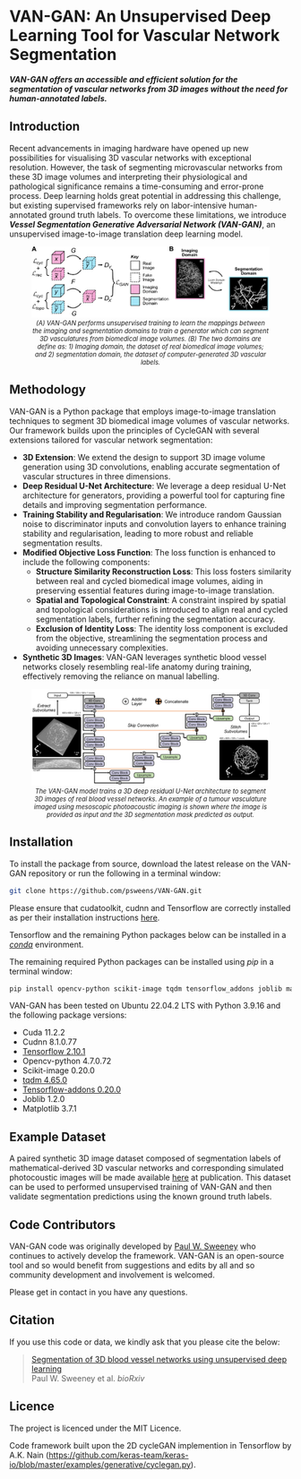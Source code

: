 # VAN-GAN: An Unsupervised Deep Learning Tool for Vascular Network Segmentation

***VAN-GAN offers an accessible and efficient solution for the segmentation of vascular networks from 3D images without the need for human-annotated labels.***

## Introduction

Recent advancements in imaging hardware have opened up new possibilities for visualising 3D vascular networks with exceptional resolution. However, the task of segmenting microvascular networks from these 3D image volumes and interpreting their physiological and pathological significance remains a time-consuming and error-prone process. Deep learning holds great potential in addressing this challenge, but existing supervised frameworks rely on labor-intensive human-annotated ground truth labels. To overcome these limitations, we introduce ***Vessel Segmentation Generative Adversarial Network (VAN-GAN)***, an unsupervised image-to-image translation deep learning model.



<figure style="text-align:center;">
  <img src="VANGAN_Overview.jpg" alt="Alt Text">
  <figcaption style="font-style: italic; font-size: 0.8em;">(A) VAN-GAN performs unsupervised training to learn the mappings between the imaging and segmentation domains to train a generator which can segment 3D vasculatures from biomedical image volumes. (B) The two domains are define as: 1) Imaging domain, the dataset of real biomedical image volumes; and 2) segmentation domain, the dataset of computer-generated 3D vascular labels.
</figcaption>
</figure>


## Methodology

VAN-GAN is a Python package that employs image-to-image translation techniques to segment 3D biomedical image volumes of vascular networks. Our framework builds upon the principles of CycleGAN with several extensions tailored for vascular network segmentation:

* **3D Extension**: We extend the design to support 3D image volume generation using 3D convolutions, enabling accurate segmentation of vascular structures in three dimensions.
* **Deep Residual U-Net Architecture**: We leverage a deep residual U-Net architecture for generators, providing a powerful tool for capturing fine details and improving segmentation performance.
* **Training Stability and Regularisation**: We introduce random Gaussian noise to discriminator inputs and convolution layers to enhance training stability and regularisation, leading to more robust and reliable segmentation results.
* **Modified Objective Loss Function**: The loss function is enhanced to include the following components:
  * **Structure Similarity Reconstruction Loss**: This loss fosters similarity between real and cycled biomedical image volumes, aiding in preserving essential features during image-to-image translation. 
  * **Spatial and Topological Constraint**: A constraint inspired by spatial and topological considerations is introduced to align real and cycled segmentation labels, further refining the segmentation accuracy. 
  * **Exclusion of Identity Loss**: The identity loss component is excluded from the objective, streamlining the segmentation process and avoiding unnecessary complexities. 
* **Synthetic 3D Images**: VAN-GAN leverages synthetic blood vessel networks closely resembling real-life anatomy during training, effectively removing the reliance on manual labelling.

<figure style="text-align:center;">
  <img src="Generator_Labelling_Architecture.jpg" alt="Alt Text">
  <figcaption style="font-style: italic; font-size: 0.8em;">The VAN-GAN model trains a 3D deep residual U-Net architecture to segment 3D images of real blood vessel networks. An example of a tumour vasculature imaged using mesoscopic photoacoustic imaging is shown where the image is provided as input and the 3D segmentation mask predicted as output.</figcaption>
</figure>

## Installation
To install the package from source, download the latest release on the VAN-GAN repository or run the following in a terminal window:
```bash
git clone https://github.com/psweens/VAN-GAN.git
```

Please ensure that cudatoolkit, cudnn and Tensorflow are correctly installed as per their installation instructions [here](https://www.tensorflow.org/install/pip).

Tensorflow and the remaining Python packages below can be installed in a [_conda_](https://www.anaconda.com/download/) environment.

The remaining required Python packages can be installed using _pip_ in a terminal window:
```bash
pip install opencv-python scikit-image tqdm tensorflow_addons joblib matplotlib
```

VAN-GAN has been tested on Ubuntu 22.04.2 LTS with Python 3.9.16 and the following package versions:
* Cuda 11.2.2
* Cudnn 8.1.0.77
* [Tensorflow 2.10.1](https://www.tensorflow.org)
* Opencv-python 4.7.0.72
* Scikit-image 0.20.0
* [tqdm 4.65.0](https://github.com/tqdm/tqdm)
* [Tensorflow-addons 0.20.0](https://www.tensorflow.org/addons)
* Joblib 1.2.0
* Matplotlib 3.7.1

## Example Dataset
A paired synthetic 3D image dataset composed of segmentation labels of mathematical-derived 3D vascular networks and corresponding simulated photocoustic images will be made available [here](https://doi.org/10.17863/CAM.96379) at publication. This dataset can be used to performed unsupervised training of VAN-GAN and then validate segmentation predictions using the known ground truth labels.

## Code Contributors
VAN-GAN code was originally developed by [Paul W. Sweeney](https://www.psweeney.co.uk) who continues to actively develop the framework. VAN-GAN is an open-source tool and so would benefit from suggestions and edits by all and so community development and involvement is welcomed.

Please get in contact in you have any questions.

## Citation
If you use this code or data, we kindly ask that you please cite the below:
> [Segmentation of 3D blood vessel networks using unsupervised deep learning](https://doi.org/10.1101/2023.04.30.538453)<br>
> Paul W. Sweeney et al. *bioRxiv*

## Licence
The project is licenced under the MIT Licence.

Code framework built upon the 2D cycleGAN implemention in Tensorflow by A.K. Nain (https://github.com/keras-team/keras-io/blob/master/examples/generative/cyclegan.py).
